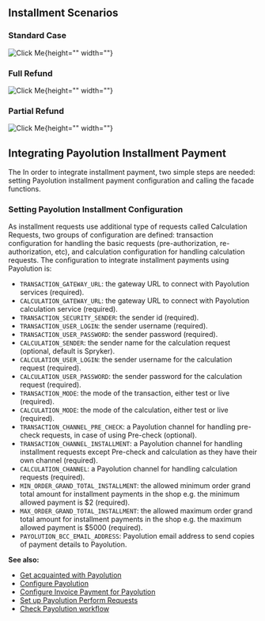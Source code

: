 ## Installment Scenarios

### Standard Case
![Click Me](https://cdn.document360.io/9fafa0d5-d76f-40c5-8b02-ab9515d3e879/Images/Documentation/payolution-installment-standard-case.png){height="" width=""}

### Full Refund
![Click Me](https://cdn.document360.io/9fafa0d5-d76f-40c5-8b02-ab9515d3e879/Images/Documentation/payolution-installment-fullrefund-case.png){height="" width=""}

### Partial Refund
![Click Me](https://cdn.document360.io/9fafa0d5-d76f-40c5-8b02-ab9515d3e879/Images/Documentation/payolution-installment-partialrefund-case.png){height="" width=""}

## Integrating Payolution Installment Payment
The In order to integrate installment payment, two simple steps are needed: setting Payolution installment payment configuration and calling the facade functions.

### Setting Payolution Installment Configuration
As installment requests use additional type of requests called Calculation Requests, two groups of configuration are defined: transaction configuration for handling the basic requests (pre-authorization, re-authorization, etc), and calculation configuration for handling calculation requests. The configuration to integrate installment payments using Payolution is:

* `TRANSACTION_GATEWAY_URL`: the gateway URL to connect with Payolution services (required).
* `CALCULATION_GATEWAY_URL`: the gateway URL to connect with Payolution calculation service (required).
* `TRANSACTION_SECURITY_SENDER`: the sender id (required).
* `TRANSACTION_USER_LOGIN`: the sender username (required).
* `TRANSACTION_USER_PASSWORD`: the sender password (required).
* `CALCULATION_SENDER`: the sender name for the calculation request (optional, default is Spryker).
* `CALCULATION_USER_LOGIN`: the sender username for the calculation request (required).
* `CALCULATION_USER_PASSWORD`: the sender password for the calculation request (required).
* `TRANSACTION_MODE`: the mode of the transaction, either test or live (required).
* `CALCULATION_MODE`: the mode of the calculation, either test or live (required).
* `TRANSACTION_CHANNEL_PRE_CHECK`: a Payolution channel for handling pre-check requests, in case of using Pre-check (optional).
* `TRANSACTION_CHANNEL_INSTALLMENT`: a Payolution channel for handling installment requests except Pre-check and calculation as they have their own channel (required).
* `CALCULATION_CHANNEL`: a Payolution channel for handling calculation requests (required).
* `MIN_ORDER_GRAND_TOTAL_INSTALLMENT`: the allowed minimum order grand total amount for installment payments in the shop e.g. the minimum allowed payment is $2 (required).
* `MAX_ORDER_GRAND_TOTAL_INSTALLMENT`: the allowed maximum order grand total amount for installment payments in the shop e.g. the maximum allowed payment is $5000 (required).
* `PAYOLUTION_BCC_EMAIL_ADDRESS`: Payolution email address to send copies of payment details to Payolution.

<b>See also:</b>

* [Get acquainted with Payolution](payolution.htm)
* [Configure Payolution](payolution-configuration.htm)
* [Configure Invoice Payment for Payolution](payolution-invoice.htm)
* [Set up Payolution Perform Requests](payolution-requests.htm)
* [Check Payolution workflow](payolution-workflow.htm)